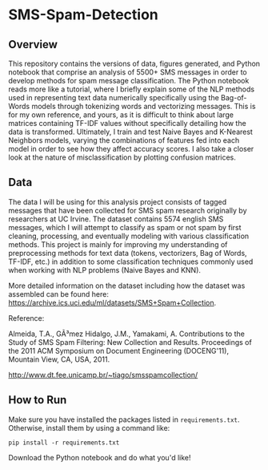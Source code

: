 # SMS-Spam-Detection
## Overview
This repository contains the versions of data, figures generated, and Python notebook that comprise an analysis of 5500+ SMS messages in order to develop methods for spam message classification. The Python notebook reads more like a tutorial, where I briefly explain some of the NLP methods used in representing text data numerically specifically using the Bag-of-Words models through tokenizing words and vectorizing messages. This is for my own reference, and yours, as it is difficult to think about large matrices containing TF-IDF values without specifically detailing how the data is transformed. Ultimately, I train and test Naive Bayes and K-Nearest Neighbors models, varying the combinations of features fed into each model in order to see how they affect accuracy scores. I also take a closer look at the nature of misclassification by plotting confusion matrices.

## Data
The data I will be using for this analysis project consists of tagged messages that have been collected for SMS spam research originally by researchers at UC Irvine. The dataset contains 5574 english SMS messages, which I will attempt to classify as spam or not spam by first cleaning, processing, and eventually modeling with various classification methods. This project is mainly for improving my understanding of preprocessing methods for text data (tokens, vectorizers, Bag of Words, TF-IDF, etc.) in addition to some classification techniques commonly used when working with NLP problems (Naive Bayes and KNN).

More detailed information on the dataset including how the dataset was assembled can be found here: https://archive.ics.uci.edu/ml/datasets/SMS+Spam+Collection.

Reference:

Almeida, T.A., GÃ³mez Hidalgo, J.M., Yamakami, A. Contributions to the Study of SMS Spam Filtering: New Collection and Results. Proceedings of the 2011 ACM Symposium on Document Engineering (DOCENG'11), Mountain View, CA, USA, 2011.

http://www.dt.fee.unicamp.br/~tiago/smsspamcollection/

## How to Run
Make sure you have installed the packages listed in `requirements.txt`. Otherwise, install them by using a command like:
```
pip install -r requirements.txt
```
Download the Python notebook and do what you'd like!
